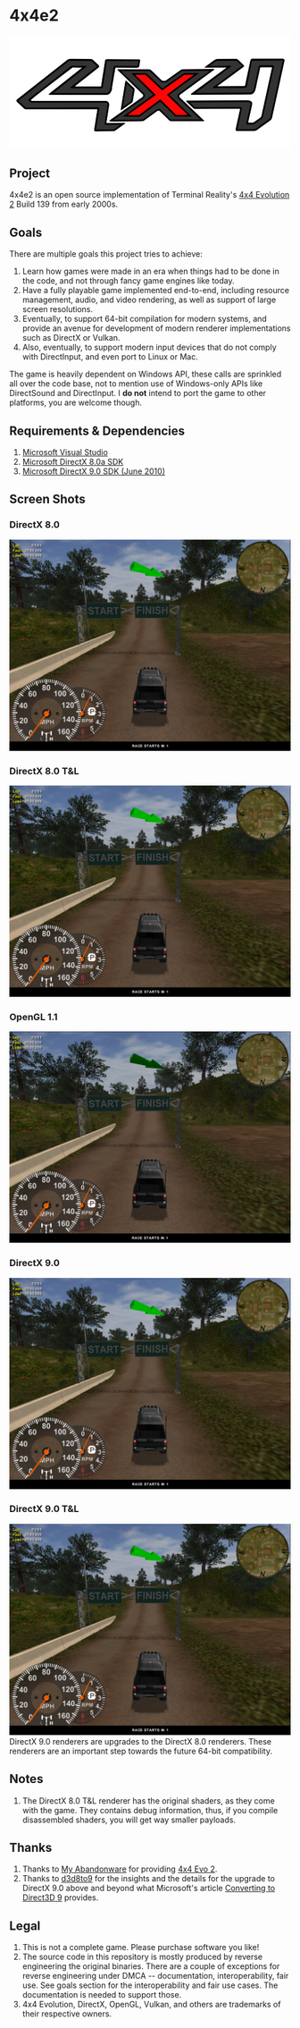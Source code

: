 # 4x4e2
![4x4e](./Assets/Logo.900x360.png)
## Project
4x4e2 is an open source implementation of Terminal Reality's [4x4 Evolution 2](https://en.wikipedia.org/wiki/4x4_Evo_2) Build 139 from early 2000s.

## Goals
There are multiple goals this project tries to achieve:
1. Learn how games were made in an era when things had to be done in the code, and not through fancy game engines like today.
2. Have a fully playable game implemented end-to-end, including resource management, audio, and video rendering, as well as support of large screen resolutions.
3. Eventually, to support 64-bit compilation for modern systems, and provide an avenue for development of modern renderer implementations such as DirectX or Vulkan.
4. Also, eventually, to support modern input devices that do not comply with DirectInput, and even port to Linux or Mac.

The game is heavily dependent on Windows API, these calls are sprinkled all over the code base, not to mention use of Windows-only APIs like DirectSound and DirectInput. I **do not** intend to port the game to other platforms, you are welcome though.

## Requirements & Dependencies
1. [Microsoft Visual Studio](https://visualstudio.microsoft.com/downloads/)
2. [Microsoft DirectX 8.0a SDK](https://archive.org/details/dx8a_sdk)
3. [Microsoft DirectX 9.0 SDK (June 2010)](https://www.microsoft.com/en-US/download/details.aspx?id=6812) 

## Screen Shots
### DirectX 8.0
![4x4e2](./Extras/ScreenShot.DX.8.0.x001.png)
### DirectX 8.0 T&L
![4x4e2](./Extras/ScreenShot.DX.8.0.TL.x001.png)
### OpenGL 1.1
![4x4e2](./Extras/ScreenShot.OpenGL.1.1.x001.png)
### DirectX 9.0
![4x4e2](./Extras/ScreenShot.DX.9.0.x001.png)
### DirectX 9.0 T&L
![4x4e2](./Extras/ScreenShot.DX.9.0.TL.x001.png)
DirectX 9.0 renderers are upgrades to the DirectX 8.0 renderers. These renderers are an important step towards the future 64-bit compatibility.

## Notes
1. The DirectX 8.0 T&L renderer has the original shaders, as they come with the game. They contains debug information, thus, if you compile disassembled shaders, you will get way smaller payloads.

## Thanks
1. Thanks to [My Abandonware](https://www.myabandonware.com/) for providing [4x4 Evo 2](https://www.myabandonware.com/game/4x4-evo-2-a6c).
2. Thanks to [d3d8to9](https://github.com/crosire/d3d8to9) for the insights and the details for the upgrade to DirectX 9.0 above and beyond what Microsoft's article [Converting to Direct3D 9](https://learn.microsoft.com/en-us/windows/win32/direct3d9/converting-to-directx-9) provides.

## Legal
1. This is not a complete game. Please purchase software you like!
2. The source code in this repository is mostly produced by reverse engineering the original binaries. There are a couple of exceptions for reverse engineering under DMCA -- documentation, interoperability, fair use. See goals section for the interoperability and fair use cases. The documentation is needed to support those.
3. 4x4 Evolution, DirectX, OpenGL, Vulkan, and others are trademarks of their respective owners.
